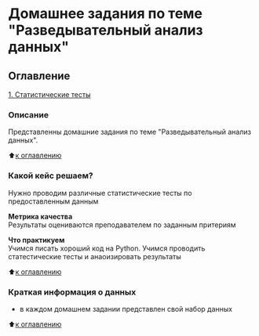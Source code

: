 # Домашнее задания по теме "Разведывательный анализ данных"

## Оглавление  
[1. Статистические тесты](https://github.com/OlesyaNori/sf_datasciense/blob/main/project%200/readme.md#Описание-проекта)  


### Описание    
Представленны домашние задания по теме "Разведывательный анализ данных". 

:arrow_up:[к оглавлению](#Оглавление)


### Какой кейс решаем?    
Нужно проводим различные статистические тесты по предоставленным данным 

**Метрика качества**     
Результаты оцениваются преподавателем по заданным притериям

**Что практикуем**     
Учимся писать хороший код на Python.
Учимся проводить статестические тесты и анаоизировать результаты

:arrow_up:[к оглавлению](#Оглавление)

### Краткая информация о данных

- в каждом домашнем задании представлен свой набор данных

:arrow_up:[к оглавлению](#Оглавление)




